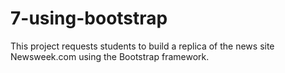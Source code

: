 # 7-using-bootstrap
This project requests students to build a replica of the news site Newsweek.com using the Bootstrap framework.
